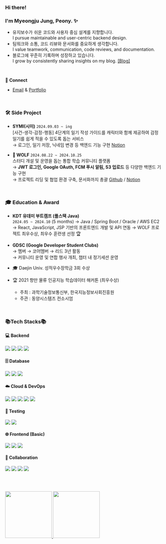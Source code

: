 <div align="left">
<!-- 
![header](https://capsule-render.vercel.app/api?type=waving&color=timeGradient&height=270&section=header&text=Myeongju%20Jung&fontSize=40&fontAlign=50&desc=Backend%20Developer&descSize=30&descAlign=50&descAlignY=30&animation=fadeIn)
-->
  
### Hi there! 

### I'm Myeongju Jung, Peony. ✨
- 유지보수가 쉬운 코드와 사용자 중심 설계를 지향합니다.<br/>
  I pursue maintainable and user-centric backend design.
- 팀워크와 소통, 코드 리뷰와 문서화를 중요하게 생각합니다.<br/>
  I value teamwork, communication, code reviews, and documentation.
- 블로그에 꾸준히 기록하며 성장하고 있습니다.<br/>
  I grow by consistently sharing insights on my blog. [[Blog]](https://myeongju00.tistory.com/)

</br>

📎 **Connect**  
- [Email](j51677767@gmail.com) & [Portfolio](https://github.com/myeongju00/myeongju00/blob/main/%E1%84%8C%E1%85%A5%E1%86%BC%E1%84%86%E1%85%A7%E1%86%BC%E1%84%8C%E1%85%AE%20%E1%84%91%E1%85%A9%E1%84%90%E1%85%B3%E1%84%91%E1%85%A9%E1%86%AF%E1%84%85%E1%85%B5%E1%84%8B%E1%85%A9.pdf)

</br>

### 🛠️ Side Project
- **SYMI(시미)**  `2024.09.03 ~ ing` </br>
  [사건-생각-감정-행동] 4단계의 일기 작성 가이드를 캐릭터와 함께 제공하여 감정 일기를 쉽게 적을 수 있도록 돕는 서비스  
  → 로그인, 일기 저장, 닉네임 변경 등 백엔드 기능 구현
  [Notion](https://myeongju00.notion.site/Simi-135c7567ed3d805094adc75737f79c6a?pvs=74)
  
- **🐺 WOLF**  `2024.08.22 ~ 2024.10.25` </br>
  스터디 개설 및 운영을 돕는 통합 학습 커뮤니티 플랫폼  
  → **JWT 로그인, Google OAuth, FCM 푸시 알림, S3 업로드** 등 다양한 백엔드 기능 구현 </br>
  → 프로젝트 리딩 및 협업 환경 구축, 문서화까지 총괄
  [Github](https://github.com/orgs/2024-Wolf/repositories) / [Notion](https://myeongju00.notion.site/Wolf-135c7567ed3d8027bec4f4b0f9760e65?pvs=74)

</br>

### 🎓 Education & Award

- **KDT 유데미 부트캠프 (풀스택 Java)**  
  `2024.05 ~ 2024.10` (5 months) 
  → Java / Spring Boot / Oracle / AWS EC2
  → React, JavaScript, JSP 기반의 프론트엔드 개발 및 API 연동
  → WOLF 프로젝트 최우수상, 최우수 훈련생 선정 🏆  

- **GDSC (Google Developer Student Clubs)**  
  → 멤버 → 코어멤버 → 리드 3년 활동  
  → 커뮤니티 운영 및 연합 행사 개최, 챕터 내 정기세션 운영
  
- 🎓 Daejin Univ.
  성적우수장학금 3회 수상
  
- 🏆 2021 항만 물류 인공지능 학습데이터 해커톤 (최우수상)
  - 주최 : 과학기술정보통신부, 한국지능정보사회진흥원
  - 주관 : 동양시스템즈 컨소시엄


</br>

### 📚Tech Stacks📚
<h4>💻 Backend</h4>
<img src="https://img.shields.io/badge/Java-007396?style=for-the-badge&logo=java&logoColor=white">
<img src="https://img.shields.io/badge/SpringBoot-6DB33F?style=for-the-badge&logo=springboot&logoColor=white">
<img src="https://img.shields.io/badge/JPA-59666C?style=for-the-badge&logo=hibernate&logoColor=white">
<img src="https://img.shields.io/badge/REST API-005571?style=for-the-badge&logo=apache&logoColor=white">

<h4>🗄️ Database</h4>
<img src="https://img.shields.io/badge/MySQL-4479A1?style=for-the-badge&logo=mysql&logoColor=white">
<img src="https://img.shields.io/badge/PostgreSQL-4169E1?style=for-the-badge&logo=postgresql&logoColor=white">
<img src="https://img.shields.io/badge/Oracle-F80000?style=for-the-badge&logo=oracle&logoColor=white">

<h4>☁️ Cloud & DevOps</h4>
<img src="https://img.shields.io/badge/AWS EC2-FF9900?style=for-the-badge&logo=amazon-ec2&logoColor=white">
<img src="https://img.shields.io/badge/AWS S3-569A31?style=for-the-badge&logo=amazon-s3&logoColor=white">
<img src="https://img.shields.io/badge/Docker-2496ED?style=for-the-badge&logo=docker&logoColor=white">
<img src="https://img.shields.io/badge/Nginx-009639?style=for-the-badge&logo=nginx&logoColor=white">
<img src="https://img.shields.io/badge/Let's Encrypt-003A70?style=for-the-badge&logo=letsencrypt&logoColor=white">

<h4>🧪 Testing</h4>
<img src="https://img.shields.io/badge/JUnit-25A162?style=for-the-badge&logo=junit5&logoColor=white">
<img src="https://img.shields.io/badge/Postman-FF6C37?style=for-the-badge&logo=postman&logoColor=white">

<h4>🌐 Frontend (Basic)</h4>
<img src="https://img.shields.io/badge/HTML5-E34F26?style=for-the-badge&logo=html5&logoColor=white">
<img src="https://img.shields.io/badge/CSS3-1572B6?style=for-the-badge&logo=css3&logoColor=white">
<img src="https://img.shields.io/badge/React-61DAFB?style=for-the-badge&logo=react&logoColor=black">

<h4>🤝 Collaboration</h4>
<img src="https://img.shields.io/badge/Git-F05032?style=for-the-badge&logo=git&logoColor=white">
<img src="https://img.shields.io/badge/GitHub-181717?style=for-the-badge&logo=github&logoColor=white">
<img src="https://img.shields.io/badge/Jira-0052CC?style=for-the-badge&logo=jira&logoColor=white">
<img src="https://img.shields.io/badge/Notion-000000?style=for-the-badge&logo=notion&logoColor=white">

<br/><br/>
<div align="left">
  <a href="https://solved.ac/myeongju00">
    <img src="http://mazassumnida.wtf/api/v2/generate_badge?boj=myeongju00" height="150" />
  </a>
  <a href="https://github.com/myeongju00/github-readme-stats">
    <img src="https://github-readme-stats.vercel.app/api/top-langs/?username=myeongju00&layout=compact" height="150" />
  </a>
</div>


<!-- 
![Footer](https://capsule-render.vercel.app/api?type=waving&color=timeGradient&height=120&section=footer)
-->
</div>
